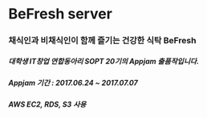 # BeFresh server
### 채식인과 비채식인이 함께 즐기는 건강한 식탁 BeFresh
##### 대학생 IT창업 연합동아리 SOPT 20기의 Appjam 출품작입니다.
##### Appjam 기간 : 2017.06.24 ~ 2017.07.07
##### AWS EC2, RDS, S3 사용